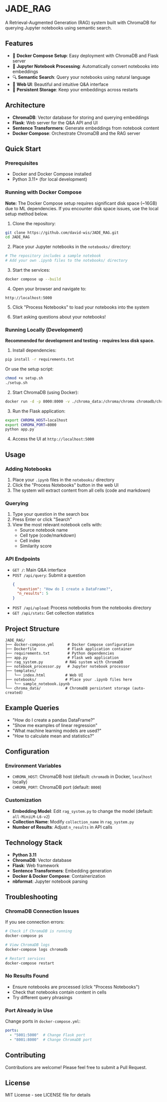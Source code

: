 # JADE_RAG

A Retrieval-Augmented Generation (RAG) system built with ChromaDB for querying Jupyter notebooks using semantic search.

## Features

- 🚀 **Docker Compose Setup**: Easy deployment with ChromaDB and Flask server
- 📓 **Jupyter Notebook Processing**: Automatically convert notebooks into embeddings
- 🔍 **Semantic Search**: Query your notebooks using natural language
- 🎨 **Web UI**: Beautiful and intuitive Q&A interface
- 💾 **Persistent Storage**: Keep your embeddings across restarts

## Architecture

- **ChromaDB**: Vector database for storing and querying embeddings
- **Flask**: Web server for the Q&A API and UI
- **Sentence Transformers**: Generate embeddings from notebook content
- **Docker Compose**: Orchestrate ChromaDB and the RAG server

## Quick Start

### Prerequisites

- Docker and Docker Compose installed
- Python 3.11+ (for local development)

### Running with Docker Compose

**Note:** The Docker Compose setup requires significant disk space (~16GB) due to ML dependencies. If you encounter disk space issues, use the local setup method below.

1. Clone the repository:
```bash
git clone https://github.com/david-wis/JADE_RAG.git
cd JADE_RAG
```

2. Place your Jupyter notebooks in the `notebooks/` directory:
```bash
# The repository includes a sample notebook
# Add your own .ipynb files to the notebooks/ directory
```

3. Start the services:
```bash
docker compose up --build
```

4. Open your browser and navigate to:
```
http://localhost:5000
```

5. Click "Process Notebooks" to load your notebooks into the system

6. Start asking questions about your notebooks!

### Running Locally (Development)

**Recommended for development and testing - requires less disk space.**

1. Install dependencies:
```bash
pip install -r requirements.txt
```

Or use the setup script:
```bash
chmod +x setup.sh
./setup.sh
```

2. Start ChromaDB (using Docker):
```bash
docker run -d -p 8000:8000 -v ./chroma_data:/chroma/chroma chromadb/chroma:latest
```

3. Run the Flask application:
```bash
export CHROMA_HOST=localhost
export CHROMA_PORT=8000
python app.py
```

4. Access the UI at `http://localhost:5000`

## Usage

### Adding Notebooks

1. Place your `.ipynb` files in the `notebooks/` directory
2. Click the "Process Notebooks" button in the web UI
3. The system will extract content from all cells (code and markdown)

### Querying

1. Type your question in the search box
2. Press Enter or click "Search"
3. View the most relevant notebook cells with:
   - Source notebook name
   - Cell type (code/markdown)
   - Cell index
   - Similarity score

### API Endpoints

- `GET /`: Main Q&A interface
- `POST /api/query`: Submit a question
  ```json
  {
    "question": "How do I create a DataFrame?",
    "n_results": 5
  }
  ```
- `POST /api/upload`: Process notebooks from the notebooks directory
- `GET /api/stats`: Get collection statistics

## Project Structure

```
JADE_RAG/
├── docker-compose.yml      # Docker Compose configuration
├── Dockerfile              # Flask application container
├── requirements.txt        # Python dependencies
├── app.py                  # Flask web application
├── rag_system.py          # RAG system with ChromaDB
├── notebook_processor.py   # Jupyter notebook processor
├── templates/
│   └── index.html         # Web UI
├── notebooks/             # Place your .ipynb files here
│   └── sample_notebook.ipynb
└── chroma_data/           # ChromaDB persistent storage (auto-created)
```

## Example Queries

- "How do I create a pandas DataFrame?"
- "Show me examples of linear regression"
- "What machine learning models are used?"
- "How to calculate mean and statistics?"

## Configuration

### Environment Variables

- `CHROMA_HOST`: ChromaDB host (default: `chromadb` in Docker, `localhost` locally)
- `CHROMA_PORT`: ChromaDB port (default: `8000`)

### Customization

- **Embedding Model**: Edit `rag_system.py` to change the model (default: `all-MiniLM-L6-v2`)
- **Collection Name**: Modify `collection_name` in `rag_system.py`
- **Number of Results**: Adjust `n_results` in API calls

## Technology Stack

- **Python 3.11**
- **ChromaDB**: Vector database
- **Flask**: Web framework
- **Sentence Transformers**: Embedding generation
- **Docker & Docker Compose**: Containerization
- **nbformat**: Jupyter notebook parsing

## Troubleshooting

### ChromaDB Connection Issues

If you see connection errors:
```bash
# Check if ChromaDB is running
docker-compose ps

# View ChromaDB logs
docker-compose logs chromadb

# Restart services
docker-compose restart
```

### No Results Found

- Ensure notebooks are processed (click "Process Notebooks")
- Check that notebooks contain content in cells
- Try different query phrasings

### Port Already in Use

Change ports in `docker-compose.yml`:
```yaml
ports:
  - "5001:5000"  # Change Flask port
  - "8001:8000"  # Change ChromaDB port
```

## Contributing

Contributions are welcome! Please feel free to submit a Pull Request.

## License

MIT License - see LICENSE file for details